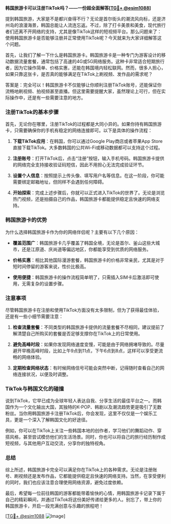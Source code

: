**韩国旅游卡可以注册TikTok吗？——一份超全面解答[[TG💪+ @esim1088](https://t.me/s/esim1088)]**

提到韩国旅游，大家是不是都兴奋得不行？无论是首尔街头的潮流风向标，还是济州岛的浪漫海景，韩国总能让人流连忘返。不过，除了打卡美景和美食，现代旅行者们还离不开网络的支持，尤其是像TikTok这样的短视频平台。那么问题来了：使用韩国旅游卡是否能够注册并正常使用TikTok呢？今天就来为大家详细解答这个问题。

首先，让我们了解一下什么是韩国旅游卡。韩国旅游卡是一种专门为游客设计的移动数据流量套餐，通常包括了高速的4G或5G网络服务。这种卡非常适合短期旅行者，因为它操作简单、价格实惠，还能在韩国境内轻松联网。然而，很多人担心，如果只靠这张卡，是否真的能够满足在TikTok上刷视频、发作品的需求呢？

答案是：完全可以！韩国旅游卡不仅能够让你顺利注册TikTok账号，还能保证你流畅地刷视频、拍视频甚至直播。但这里需要提醒大家，虽然理论上可行，但在实际操作中，还是有一些需要注意的地方。

### 注册TikTok的基本步骤

首先，无论你在哪里，注册TikTok的过程都是大同小异的。如果你持有韩国旅游卡，只需要确保你的手机有稳定的网络连接即可。以下是具体的操作流程：

1. **下载TikTok应用**：在韩国，你可以通过Google Play商店或者苹果App Store直接下载TikTok。大多数韩国的公共Wi-Fi或移动数据都可以支持这个过程。
   
2. **注册账号**：打开TikTok后，点击“注册”按钮，输入手机号码。韩国旅游卡提供的网络完全支持接收验证码短信，因此不用担心无法完成验证环节。

3. **设置个人信息**：按照提示上传头像、填写用户名等信息。在这一阶段，你可能需要绑定邮箱地址，但同样不会遇到任何障碍。

4. **开始探索**：完成上述步骤后，你就可以正式进入TikTok的世界了。无论是浏览热门视频，还是拍摄自己的作品，韩国旅游卡都能提供稳定且快速的网络支持。

### 韩国旅游卡的优势

为什么选择韩国旅游卡作为你的网络伴侣呢？主要有以下几个原因：

- **覆盖范围广**：韩国旅游卡几乎覆盖了韩国全境，无论是首尔、釜山这些大城市，还是江原道、庆尚道等偏远地区，你都能享受到优质的网络服务。
  
- **价格实惠**：相比其他国际漫游套餐，韩国旅游卡的价格非常亲民，尤其是对于短时间停留的游客来说，性价比极高。

- **使用便捷**：韩国旅游卡的操作流程简单明了，只需插入SIM卡后激活即可使用，无需复杂的设置步骤。

### 注意事项

尽管韩国旅游卡在注册和使用TikTok方面没有太多限制，但为了获得最佳体验，还是有一些小细节需要注意：

1. **检查流量套餐**：不同类型的韩国旅游卡提供的流量套餐不尽相同，建议提前了解清楚自己所购买的套餐是否足够支撑你在TikTok上的日常使用。

2. **避免高峰时段**：如果你发现网络速度变慢，可能是由于网络拥堵导致的。尽量避开早晚高峰时段，比如上午9点到11点，下午6点到8点，这样可以享受更流畅的网络体验。

3. **定期检查网络状态**：有时候网络信号可能会突然中断，记得随时查看自己的网络连接状况，以便及时调整。

### TikTok与韩国文化的碰撞

说到TikTok，它早已成为全球年轻人表达自我、分享生活的最佳平台之一。而韩国作为一个文化输出大国，其独特的K-POP、韩剧以及潮流趋势更是吸引了无数粉丝。当你用韩国旅游卡注册TikTok后，你会发现，这里不仅仅是一个娱乐工具，更是一个深入了解韩国文化的好途径。

例如，你可以在TikTok上关注一些韩国本地的创作者，学习他们的舞蹈动作、穿搭风格，甚至尝试模仿他们的生活场景。同时，你也可以将自己的旅行经历制作成短视频，与其他用户互动交流，分享你的独特视角。

### 总结

综上所述，韩国旅游卡完全可以满足你在TikTok上的各种需求。无论是注册账号、刷视频还是发布作品，它都能提供稳定且快速的网络支持。当然，在享受便利的同时，我们也应该注意合理使用网络资源，避免过度依赖。

最后，希望每一位前往韩国的游客都能带着愉快的心情，用韩国旅游卡记录下属于自己的精彩瞬间，并通过TikTok将这份美好传递给更多的人。别忘了，带上你的韩国旅游卡，开启一段充满创意与乐趣的旅程吧！

[[TG💪+ @esim1088](https://t.me/s/esim1088) ![Image](https://i.postimg.cc/4NQfJmqS/Snipaste-2025-05-13-00-14-12.png)]